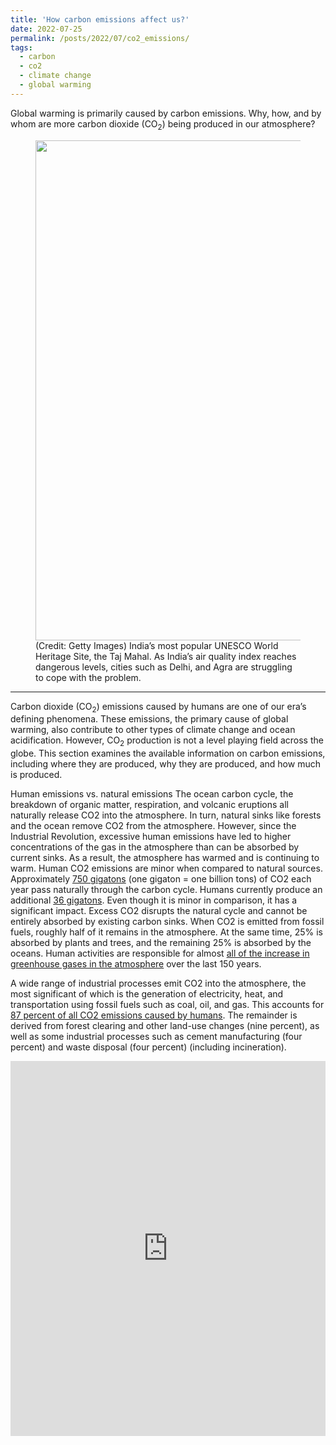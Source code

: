 ```yaml
---
title: 'How carbon emissions affect us?'
date: 2022-07-25
permalink: /posts/2022/07/co2_emissions/
tags:
  - carbon
  - co2
  - climate change
  - global warming
---
```


Global warming is primarily caused by carbon emissions. Why, how, and by whom are more carbon dioxide (CO<sub>2</sub>) being produced in our atmosphere?

<figure class="wp-block-image size-large"><img width="1200" height="800" src="https://static.toiimg.com/photo/71993051/agra-fog.jpg" alt="" class="wp-image-2284" sizes="(max-width: 1200px) 100vw, 1200px">
<figcaption>(Credit: Getty Images) India’s most popular UNESCO World Heritage Site, the Taj Mahal. As India’s air quality index reaches dangerous levels, cities such as Delhi, and Agra are struggling to cope with the problem.</figcaption>
</figure>

<hr class="wp-block-separator has-text-color has-central-palette-1-color has-css-opacity has-central-palette-1-background-color has-background is-style-wide">

C</span>arbon dioxide (CO<sub>2</sub>) emissions caused by humans are one of our era’s defining phenomena. These emissions, the primary cause of global warming, also contribute to other types of climate change and ocean acidification. However, CO<sub>2</sub> production is not a level playing field across the globe. This section examines the available information on carbon emissions, including where they are produced, why they are produced, and how much is produced.

Human emissions vs. natural emissions
The ocean carbon cycle, the breakdown of organic matter, respiration, and volcanic eruptions all naturally release CO2 into the atmosphere. In turn, natural sinks like forests and the ocean remove CO2 from the atmosphere. However, since the Industrial Revolution, excessive human emissions have led to higher concentrations of the gas in the atmosphere than can be absorbed by current sinks. As a result, the atmosphere has warmed and is continuing to warm.
Human CO2 emissions are minor when compared to natural sources. Approximately [750 gigatons](https://www.arcadia.com/energy-101/environmental-impact/greenhouse-gas-emissions-natural-vs-man-made/) (one gigaton = one billion tons) of CO2 each year pass naturally through the carbon cycle. Humans currently produce an additional [36 gigatons](https://ourworldindata.org/co2-and-other-greenhouse-gas-emissions). Even though it is minor in comparison, it has a significant impact. Excess CO2 disrupts the natural cycle and cannot be entirely absorbed by existing carbon sinks. When CO2 is emitted from fossil fuels, roughly half of it remains in the atmosphere. At the same time, 25% is absorbed by plants and trees, and the remaining 25% is absorbed by the oceans. Human activities are responsible for almost [all of the increase in greenhouse gases in the atmosphere](https://www.epa.gov/ghgemissions/sources-greenhouse-gas-emissions) over the last 150 years.

A wide range of industrial processes emit CO2 into the atmosphere, the most significant of which is the generation of electricity, heat, and transportation using fossil fuels such as coal, oil, and gas. This accounts for [87 percent of all CO2 emissions caused by humans](https://www.che-project.eu/news/main-sources-carbon-dioxide-emissions). The remainder is derived from forest clearing and other land-use changes (nine percent), as well as some industrial processes such as cement manufacturing (four percent) and waste disposal (four percent) (including incineration).

<iframe src="https://ourworldindata.org/grapher/co-emissions-by-sector?country=~OWID_WRL" loading="lazy" style="width: 100%; height: 600px; border: 0px none;"></iframe>


